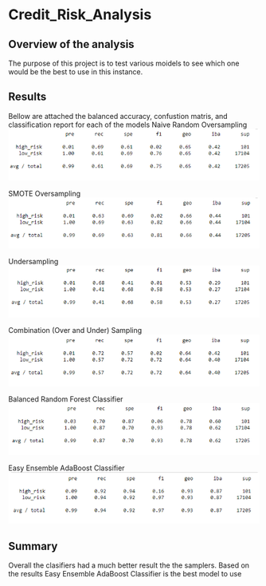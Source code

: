 # Credit_Risk_Analysis
## Overview of the analysis
The purpose of this project is to test various moidels to see which one would be the best to use in this instance.

## Results
Bellow are attached the balanced accuracy, confustion matris, and classification report for each of the models
Naive Random Oversampling
![Naive Random Oversampling](https://github.com/ElizMishina/Credit_Risk_Analysis/blob/main/random_over_sampling.png)

SMOTE Oversampling
![SMOTE Oversampling](https://github.com/ElizMishina/Credit_Risk_Analysis/blob/main/smote_over_sampling.png)

Undersampling
![Undersampling](https://github.com/ElizMishina/Credit_Risk_Analysis/blob/main/undersampling.png)

Combination (Over and Under) Sampling
![Combination (Over and Under) Sampling](https://github.com/ElizMishina/Credit_Risk_Analysis/blob/main/over_and_under_sampling.png)

Balanced Random Forest Classifier
![Balanced Random Forest Classifier](https://github.com/ElizMishina/Credit_Risk_Analysis/blob/main/balanced_random_forewst_classifier.png)

Easy Ensemble AdaBoost Classifier
![Easy Ensemble AdaBoost Classifier](https://github.com/ElizMishina/Credit_Risk_Analysis/blob/main/easy_ensemble_adaboost_classifier.png)

## Summary
Overall the clasifiers had a much better result the the samplers. Based on the results Easy Ensemble AdaBoost Classifier is the best model to use
